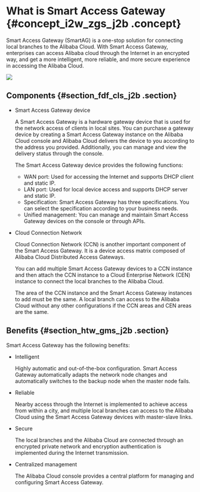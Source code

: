 # What is Smart Access Gateway {#concept_i2w_zgs_j2b .concept}

Smart Access Gateway \(SmartAG\) is a one-stop solution for connecting local branches to the Alibaba Cloud. With Smart Access Gateway, enterprises can access Alibaba cloud through the Internet in an encrypted way, and get a more intelligent, more reliable, and more secure experience in accessing the Alibaba Cloud.

![](http://static-aliyun-doc.oss-cn-hangzhou.aliyuncs.com/assets/img/15401/6804_en-US.png)

## Components {#section_fdf_cls_j2b .section}

-   Smart Access Gateway device

    A Smart Access Gateway is a hardware gateway device that is used for the network access of clients in local sites. You can purchase a gateway device by creating a Smart Access Gateway instance on the Alibaba Cloud console and Alibaba Cloud delivers the device to you according to the address you provided. Additionally, you can manage and view the delivery status through the console.

    The Smart Access Gateway device provides the following functions:

    -   WAN port: Used for accessing the Internet and supports DHCP client and static IP.
    -   LAN port: Used for local device access and supports DHCP server and static IP.
    -   Specification: Smart Access Gateway has three specifications. You can select the specification according to your business needs.
    -   Unified management: You can manage and maintain Smart Access Gateway devices on the console or through APIs.
-   Cloud Connection Network

    Cloud Connection Network \(CCN\) is another important component of the Smart Access Gateway. It is a device access matrix composed of Alibaba Cloud Distributed Access Gateways.

    You can add multiple Smart Access Gateway devices to a CCN instance and then attach the CCN instance to a Cloud Enterprise Network \(CEN\) instance to connect the local branches to the Alibaba Cloud.

    The area of the CCN instance and the Smart Access Gateway instances to add must be the same. A local branch can access to the Alibaba Cloud without any other configurations if the CCN areas and CEN areas are the same. 


## Benefits {#section_htw_gms_j2b .section}

Smart Access Gateway has the following benefits:

-   Intelligent

    Highly automatic and out-of-the-box configuration. Smart Access Gateway automatically adapts the network node changes and automatically switches to the backup node when the master node fails.

-   Reliable

    Nearby access through the Internet is implemented to achieve access from within a city, and multiple local branches can access to the Alibaba Cloud using the Smart Access Gateway devices with master-slave links.

-   Secure

    The local branches and the Alibaba Cloud are connected through an encrypted private network and encryption authentication is implemented during the Internet transmission.

-   Centralized management

    The Alibaba Cloud console provides a central platform for managing and configuring Smart Access Gateway.


